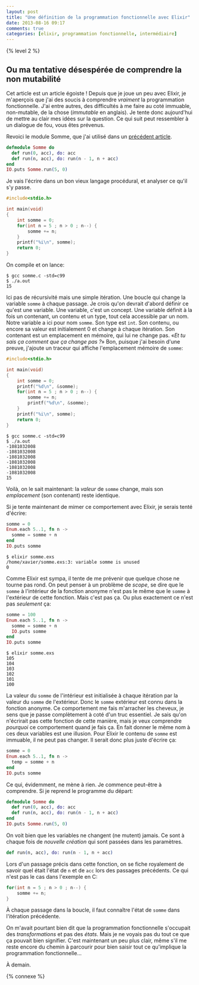 ```yaml
---
layout: post
title: "Une définition de la programmation fonctionnelle avec Elixir"
date: 2013-08-16 09:17
comments: true
categories: [elixir, programmation fonctionnelle, intermédiaire]
---
```


{% level 2 %}

Ou ma tentative désespérée de comprendre la non mutabilité
---------------------------------------------------------------
Cet article est un article égoiste ! Depuis que je joue un peu avec Elixir, je
m'aperçois que j'ai des soucis à comprendre *vraiment* la programmation
fonctionnelle.
J'ai entre autres, des difficultés à me faire au coté immuable, non-mutable,
de la chose (*immutable* en anglais). Je tente donc aujourd'hui de
mettre au clair mes idées sur la question. Ce qui suit peut ressembler
à un dialogue de fou, vous êtes prévenus.

<!-- more -->

Revoici le module Somme, que j'ai utilisé dans un [précédent article](http://lkdjiin.github.io/blog/2013/07/24/elixir-calculer-la-somme-des-n-premiers-entiers-suite-et-fin/).

``` elixir somme.exs
defmodule Somme do
  def run(0, acc), do: acc
  def run(n, acc), do: run(n - 1, n + acc)
end
IO.puts Somme.run(5, 0)
```

Je vais l'écrire dans un bon vieux langage procédural, et analyser ce qu'il
s'y passe.

``` c somme.c
#include<stdio.h>

int main(void)
{
    int somme = 0;
    for(int n = 5 ; n > 0 ; n--) {
        somme += n;
    } 
    printf("%i\n", somme);
    return 0;
}
```

On compile et on lance:

    $ gcc somme.c -std=c99
    $ ./a.out 
    15

Ici pas de récursivité mais une simple itération. Une boucle qui change la
variable `somme` à chaque passage. Je crois qu'on devrait d'abord définir
ce qu'est une variable. Une variable, c'est un concept. Une variable définit
à la fois un contenant, un contenu et un type, tout cela accessible par un
nom. Notre variable a ici pour nom `somme`. Son type est `int`. Son contenu,
ou encore sa valeur est initialement 0 et change à chaque itération. Son
contenant est un emplacement en mémoire, qui lui ne change pas. «*Et tu sais ça
comment que ça change pas ?*» Bon, puisque j'ai besoin d'une preuve,
j'ajoute un traceur qui affiche l'emplacement mémoire de `somme`:

``` c
#include<stdio.h>

int main(void)
{
    int somme = 0;
    printf("%d\n", &somme);
    for(int n = 5 ; n > 0 ; n--) {
        somme += n;
        printf("%d\n", &somme);
    } 
    printf("%i\n", somme);
    return 0;
}
```

    $ gcc somme.c -std=c99
    $ ./a.out 
    -1081032008
    -1081032008
    -1081032008
    -1081032008
    -1081032008
    -1081032008
    15

Voilà, on le sait maintenant: la *valeur* de `somme` change, mais son
*emplacement* (son contenant) reste identique.

Si je tente maintenant de mimer ce comportement avec Elixir, je serais tenté
d'écrire:

``` elixir
somme = 0
Enum.each 5..1, fn n ->
  somme = somme + n
end
IO.puts somme
```

    $ elixir somme.exs 
    /home/xavier/somme.exs:3: variable somme is unused
    0

Comme Elixir est sympa, il tente de me prévenir que quelque chose ne
tourne pas rond. On peut penser à un problème de *scope*, se dire que le
`somme` à l'intérieur de la fonction anonyme n'est pas le même que le
`somme` à l'extérieur de cette fonction. Mais c'est pas ça. Ou 
plus exactement ce n'est pas *seulement* ça:

``` elixir
somme = 100
Enum.each 5..1, fn n ->
  somme = somme + n
  IO.puts somme
end
IO.puts somme
```

    $ elixir somme.exs 
    105
    104
    103
    102
    101
    100

La valeur du `somme` de l'intérieur est initialisée à chaque
itération par la valeur du `somme` de l'extérieur.
Donc le `somme` extérieur est connu dans la fonction anonyme.
Ce comportement me
fais m'arracher les cheveux, je sens que je passe complètement à coté
d'un truc essentiel. Je sais qu'on n'écrirait pas cette fonction de
cette manière, mais je veux comprendre *pourquoi* ce comportement 
quand je fais ça. En fait donner le même nom à ces deux variables est
une illusion.
Pour Elixir le contenu de `somme` est immuable, il ne peut pas changer.
Il serait donc plus juste d'écrire ça:

``` elixir
somme = 0
Enum.each 5..1, fn n ->
  temp = somme + n
end
IO.puts somme
```

Ce qui, évidemment, ne mène à rien. Je commence peut-être à comprendre. 
Si je reprend le programme du départ:

``` elixir somme.exs
defmodule Somme do
  def run(0, acc), do: acc
  def run(n, acc), do: run(n - 1, n + acc)
end
IO.puts Somme.run(5, 0)
```

On voit bien que les variables ne changent (ne mutent) jamais. Ce sont à
chaque fois de *nouvelle création* qui sont passées dans les paramètres.

``` elixir
def run(n, acc), do: run(n - 1, n + acc)
```

Lors d'un passage précis dans cette fonction, on se fiche royalement de savoir
quel était l'état de `n` et de `acc` lors des passages précédents. Ce qui
n'est pas le cas dans l'exemple en C:

``` c
for(int n = 5 ; n > 0 ; n--) {
    somme += n;
} 
```

À chaque passage dans la boucle, il faut connaître l'état de `somme` dans
l'itération précédente.

On m'avait pourtant bien dit que la programmation fonctionnelle s'occupait
des *transformations* et pas des *états*. Mais je ne voyais pas du tout
ce que ça pouvait bien signifier. C'est maintenant un peu plus clair,
même s'il me reste encore du chemin à parcourir pour bien saisir tout
ce qu'implique la programmation fonctionnelle…

À demain.

{% connexe %}
